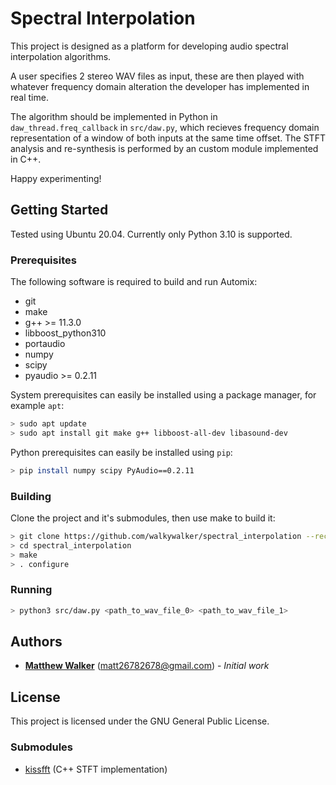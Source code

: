 # Spectral Interpolation

This project is designed as a platform for developing audio spectral interpolation algorithms.

A user specifies 2 stereo WAV files as input, these are then played with whatever frequency domain alteration the developer has implemented in real time.

The algorithm should be implemented in Python in `daw_thread.freq_callback` in `src/daw.py`, which recieves frequency domain representation of a window of both inputs at the same time offset. The STFT analysis and re-synthesis is performed by an custom module implemented in C++.

Happy experimenting!
## Getting Started

Tested using Ubuntu 20.04. Currently only Python 3.10 is supported.

### Prerequisites

The following software is required to build and run Automix:

* git
* make
* g++ >= 11.3.0
* libboost_python310
* portaudio
* numpy
* scipy
* pyaudio >= 0.2.11

System prerequisites can easily be installed using a package manager, for example `apt`:

``` bash
> sudo apt update
> sudo apt install git make g++ libboost-all-dev libasound-dev
```

Python prerequisites can easily be installed using `pip`:
``` bash
> pip install numpy scipy PyAudio==0.2.11
```

### Building
Clone the project and it's submodules, then use make to build it:

``` bash
> git clone https://github.com/walkywalker/spectral_interpolation --recurse-submodules
> cd spectral_interpolation
> make
> . configure
```
### Running

``` bash
> python3 src/daw.py <path_to_wav_file_0> <path_to_wav_file_1>
```

## Authors

* **[Matthew Walker](https://github.com/walkywalker)** (matt26782678@gmail.com) - *Initial work*

## License

This project is licensed under the GNU General Public License.

### Submodules
* [kissfft](https://github.com/mborgerding/kissfft) (C++ STFT implementation)
